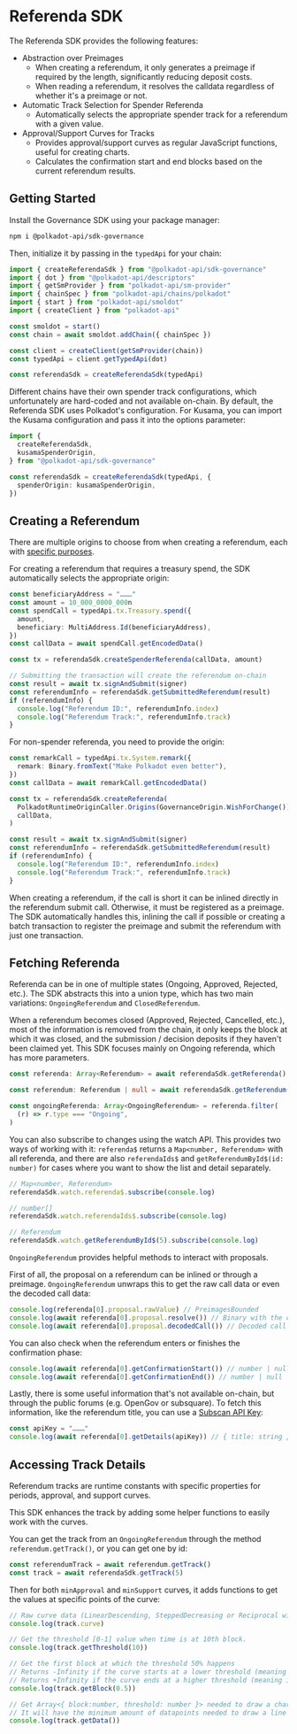 # Referenda SDK

The Referenda SDK provides the following features:

- Abstraction over Preimages
  - When creating a referendum, it only generates a preimage if required by the length, significantly reducing deposit costs.
  - When reading a referendum, it resolves the calldata regardless of whether it's a preimage or not.
- Automatic Track Selection for Spender Referenda
  - Automatically selects the appropriate spender track for a referendum with a given value.
- Approval/Support Curves for Tracks
  - Provides approval/support curves as regular JavaScript functions, useful for creating charts.
  - Calculates the confirmation start and end blocks based on the current referendum results.

## Getting Started

Install the Governance SDK using your package manager:

```sh
npm i @polkadot-api/sdk-governance
```

Then, initialize it by passing in the `typedApi` for your chain:

```ts
import { createReferendaSdk } from "@polkadot-api/sdk-governance"
import { dot } from "@polkadot-api/descriptors"
import { getSmProvider } from "polkadot-api/sm-provider"
import { chainSpec } from "polkadot-api/chains/polkadot"
import { start } from "polkadot-api/smoldot"
import { createClient } from "polkadot-api"

const smoldot = start()
const chain = await smoldot.addChain({ chainSpec })

const client = createClient(getSmProvider(chain))
const typedApi = client.getTypedApi(dot)

const referendaSdk = createReferendaSdk(typedApi)
```

Different chains have their own spender track configurations, which unfortunately are hard-coded and not available on-chain. By default, the Referenda SDK uses Polkadot's configuration. For Kusama, you can import the Kusama configuration and pass it into the options parameter:

```ts
import {
  createReferendaSdk,
  kusamaSpenderOrigin,
} from "@polkadot-api/sdk-governance"

const referendaSdk = createReferendaSdk(typedApi, {
  spenderOrigin: kusamaSpenderOrigin,
})
```

## Creating a Referendum

There are multiple origins to choose from when creating a referendum, each with [specific purposes](https://wiki.polkadot.network/docs/learn-polkadot-opengov-origins#origins-and-tracks-info).

For creating a referendum that requires a treasury spend, the SDK automatically selects the appropriate origin:

```ts
const beneficiaryAddress = "………"
const amount = 10_000_0000_000n
const spendCall = typedApi.tx.Treasury.spend({
  amount,
  beneficiary: MultiAddress.Id(beneficiaryAddress),
})
const callData = await spendCall.getEncodedData()

const tx = referendaSdk.createSpenderReferenda(callData, amount)

// Submitting the transaction will create the referendum on-chain
const result = await tx.signAndSubmit(signer)
const referendumInfo = referendaSdk.getSubmittedReferendum(result)
if (referendumInfo) {
  console.log("Referendum ID:", referendumInfo.index)
  console.log("Referendum Track:", referendumInfo.track)
}
```

For non-spender referenda, you need to provide the origin:

```ts
const remarkCall = typedApi.tx.System.remark({
  remark: Binary.fromText("Make Polkadot even better"),
})
const callData = await remarkCall.getEncodedData()

const tx = referendaSdk.createReferenda(
  PolkadotRuntimeOriginCaller.Origins(GovernanceOrigin.WishForChange()),
  callData,
)

const result = await tx.signAndSubmit(signer)
const referendumInfo = referendaSdk.getSubmittedReferendum(result)
if (referendumInfo) {
  console.log("Referendum ID:", referendumInfo.index)
  console.log("Referendum Track:", referendumInfo.track)
}
```

When creating a referendum, if the call is short it can be inlined directly in the referendum submit call. Otherwise, it must be registered as a preimage. The SDK automatically handles this, inlining the call if possible or creating a batch transaction to register the preimage and submit the referendum with just one transaction.

## Fetching Referenda

Referenda can be in one of multiple states (Ongoing, Approved, Rejected, etc.). The SDK abstracts this into a union type, which has two main variations: `OngoingReferendum` and `ClosedReferendum`.

When a referendum becomes closed (Approved, Rejected, Cancelled, etc.), most of the information is removed from the chain, it only keeps the block at which it was closed, and the submission / decision deposits if they haven't been claimed yet. This SDK focuses mainly on Ongoing referenda, which has more parameters.

```ts
const referenda: Array<Referendum> = await referendaSdk.getReferenda()

const referendum: Referendum | null = await referendaSdk.getReferendum(15)

const ongoingReferenda: Array<OngoingReferendum> = referenda.filter(
  (r) => r.type === "Ongoing",
)
```

You can also subscribe to changes using the watch API. This provides two ways of working with it: `referenda$` returns a `Map<number, Referendum>` with all referenda, and there are also `referendaIds$` and `getReferendumById$(id: number)` for cases where you want to show the list and detail separately.

```ts
// Map<number, Referendum>
referendaSdk.watch.referenda$.subscribe(console.log)

// number[]
referendaSdk.watch.referendaIds$.subscribe(console.log)

// Referendum
referendaSdk.watch.getReferendumById$(5).subscribe(console.log)
```

`OngoingReferendum` provides helpful methods to interact with proposals.

First of all, the proposal on a referendum can be inlined or through a preimage. `OngoingReferendum` unwraps this to get the raw call data or even the decoded call data:

```ts
console.log(referenda[0].proposal.rawValue) // PreimagesBounded
console.log(await referenda[0].proposal.resolve()) // Binary with the call data
console.log(await referenda[0].proposal.decodedCall()) // Decoded call data
```

You can also check when the referendum enters or finishes the confirmation phase:

```ts
console.log(await referenda[0].getConfirmationStart()) // number | null
console.log(await referenda[0].getConfirmationEnd()) // number | null
```

Lastly, there is some useful information that's not available on-chain, but through the public forums (e.g. OpenGov or subsquare). To fetch this information, like the referendum title, you can use a [Subscan API Key](https://support.subscan.io):

```ts
const apiKey = "………"
console.log(await referenda[0].getDetails(apiKey)) // { title: string }
```

## Accessing Track Details

Referendum tracks are runtime constants with specific properties for periods, approval, and support curves.

This SDK enhances the track by adding some helper functions to easily work with the curves.

You can get the track from an `OngoingReferendum` through the method `referendum.getTrack()`, or you can get one by id:

```ts
const referendumTrack = await referendum.getTrack()
const track = await referendaSdk.getTrack(5)
```

Then for both `minApproval` and `minSupport` curves, it adds functions to get the values at specific points of the curve:

```ts
// Raw curve data (LinearDescending, SteppedDecreasing or Reciprocal with parameters)
console.log(track.curve)

// Get the threshold [0-1] value when time is at 10th block.
console.log(track.getThreshold(10))

// Get the first block at which the threshold 50% happens
// Returns -Infinity if the curve starts at a lower threshold (meaning it has reached the threshold since the beginning)
// Returns +Infinity if the curve ends at a higher threshold (meaning it will never reach the threshold)
console.log(track.getBlock(0.5))

// Get Array<{ block:number, threshold: number }> needed to draw a chart.
// It will have the minimum amount of datapoints needed to draw a line chart.
console.log(track.getData())
```

